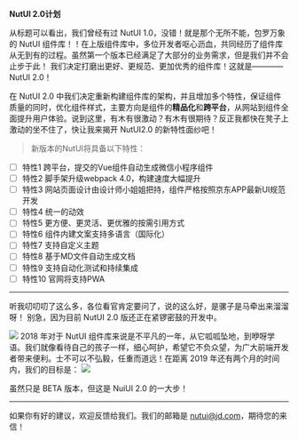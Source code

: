 **NutUI 2.0计划**

从标题可以看出，我们曾经有过 NutUI 1.0，没错！就是那个无所不能，包罗万象的 NutUI 组件库！！在上版组件库中，多位开发者呕心沥血，共同经历了组件库从无到有的过程。虽然第一个版本已经满足了大部分的业务需求，但是我们并不会止步于此！
我们决定打磨出更好、更规范、更加优秀的组件库！这就是———— NutUI 2.0！

在 NutUI 2.0 中我们决定重新构建组件库的架构，并且增加多个特性，保证组件质量的同时，优化组件样式，主要方向是组件的**精品化**和**跨平台**，从网站到组件全面提升用户体验。说到这里，有木有很激动？有木有很期待？反正我都快在凳子上激动的坐不住了，快让我来揭开 NutUI2.0 的新特性面纱吧！

>新版本的NutUI将具备以下特性：


- [ ] 特性1 跨平台，提交的Vue组件自动生成微信小程序组件
- [ ] 特性2 脚手架升级webpack 4.0，构建速度大幅提升
- [ ] 特性3 网站页面设计由设计师小姐姐把持，组件严格按照京东APP最新UI规范开发
- [ ] 特性4 统一的动效
- [ ] 特性5 更方便、更灵活、更优雅的按需引用方式
- [ ] 特性6 组件内建文案支持多语言（国际化）
- [ ] 特性7 支持自定义主题
- [ ] 特性8 基于MD文件自动生成文档
- [ ] 特性9 支持自动化测试和持续集成
- [ ] 特性10 官网将支持PWA

------------------------------------------------------
听我叨叨叨了这么多，各位看官肯定要问了，说的这么好，是骡子是马牵出来溜溜呀！
别急，因为目前 NutUI 2.0 版还正在紧锣密鼓的开发中。

<img src="http://img11.360buyimg.com/uba/jfs/t1/3443/17/12056/37762/5bd17892Ef40b38fd/0154d1c7c651a079.gif">
2018 年对于 NutUI 组件库来说是不平凡的一年，从它呱呱坠地，到咿呀学语。我们就像看待自己的孩子一样，细心呵护，希望它不负众望，为广大前端开发者带来便利。士不可以不弘毅，任重而道远！在距离 2019 年还有两个月的时间内，我们的目标是：

<img src="http://img11.360buyimg.com/uba/jfs/t1/6849/6/2522/310293/5bd17b79E953215d8/9a7d799ce0ca8b84.png">

虽然只是 BETA 版本，但这是 NuiUI 2.0 的一大步！

------------------------------------------------------
如果你有好的建议，欢迎反馈给我们。我们的邮箱是 nutui@jd.com，期待您的来信！
